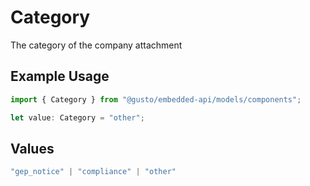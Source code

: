 # Category

The category of the company attachment

## Example Usage

```typescript
import { Category } from "@gusto/embedded-api/models/components";

let value: Category = "other";
```

## Values

```typescript
"gep_notice" | "compliance" | "other"
```